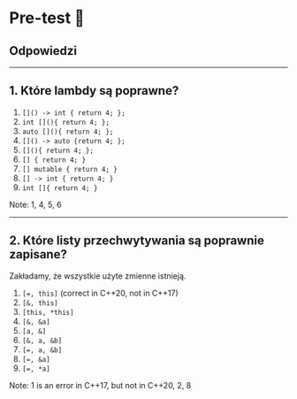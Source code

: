 <!-- .slide: data-background="#111111" -->

# Pre-test 🤯

## Odpowiedzi

___

## 1. Które lambdy są poprawne?

1. <!-- .element: class="fragment highlight-green" --> <code>[]() -> int { return 4; };</code>
1. <!-- .element: class="fragment highlight-red" --> <code>int [](){ return 4; };</code>
1. <!-- .element: class="fragment highlight-red" --> <code>auto [](){ return 4; };</code>
1. <!-- .element: class="fragment highlight-green" --> <code>[]() -> auto {return 4; };</code>
1. <!-- .element: class="fragment highlight-green" --> <code>[](){ return 4; };</code>
1. <!-- .element: class="fragment highlight-green" --> <code>[] { return 4; }</code>
1. <!-- .element: class="fragment highlight-red" --> <code>[] mutable { return 4; }</code>
1. <!-- .element: class="fragment highlight-red" --> <code>[] -> int { return 4; }</code>
1. <!-- .element: class="fragment highlight-red" --> <code>int []{ return 4; }</code>

Note: 1, 4, 5, 6

___

## 2. Które listy przechwytywania są poprawnie zapisane?

Zakładamy, że wszystkie użyte zmienne istnieją.

1. <!-- .element: class="fragment highlight-blue" --> <code>[=, this]</code> <span class="fragment fade-in">(correct in C++20, not in C++17)</span>
2. <!-- .element: class="fragment highlight-green" --> <code>[&, this]</code>
3. <!-- .element: class="fragment highlight-red" --> <code>[this, *this]</code>
4. <!-- .element: class="fragment highlight-red" --> <code>[&, &a]</code>
5. <!-- .element: class="fragment highlight-red" --> <code>[a, &]</code>
6. <!-- .element: class="fragment highlight-red" --> <code>[&, a, &b]</code>
7. <!-- .element: class="fragment highlight-red" --> <code>[=, a, &b]</code>
8. <!-- .element: class="fragment highlight-green" --> <code>[=, &a]</code>
9. <!-- .element: class="fragment highlight-red" --> <code>[=, *a]</code>

Note: 1 is an error in C++17, but not in C++20, 2, 8
